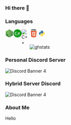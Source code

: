 ### Hi there 👋

### Languages
<img align="left" alt="Node.js" width="26px" src="https://raw.githubusercontent.com/github/explore/80688e429a7d4ef2fca1e82350fe8e3517d3494d/topics/nodejs/nodejs.png"/>
<img align="left" alt="C#" width="26px" src="https://raw.githubusercontent.com/github/explore/80688e429a7d4ef2fca1e82350fe8e3517d3494d/topics/csharp/csharp.png"/>
<img align="left" alt="C++" width="26px" src="https://raw.githubusercontent.com/isocpp/logos/master/cpp_logo.png"/>
<img align="left" alt="HTML5" width="26px" src="https://raw.githubusercontent.com/github/explore/80688e429a7d4ef2fca1e82350fe8e3517d3494d/topics/html/html.png"/>
<img align="left" alt="Python" width="26px" src="https://raw.githubusercontent.com/github/explore/80688e429a7d4ef2fca1e82350fe8e3517d3494d/topics/python/python.png"/>
<br />
<br />

![ghstats](https://github-readme-stats.vercel.app/api?username=Prematurelol&theme=dark&show_icons=true)

### Personal Discord Server
![Discord Banner 4](https://discordapp.com/api/guilds/860971706214514728/widget.png?style=banner4)

### Hybrid Server Discord
![Discord Banner 4](https://discordapp.com/api/guilds/821536699754217483/widget.png?style=banner4)

<!-- [![Top Langs](https://github-readme-stats.vercel.app/api/top-langs/?username=Prematurelol&langs_count=3&theme=dark)](https://github.com/anuraghazra/github-readme-stats) -->

### About Me

Hello

